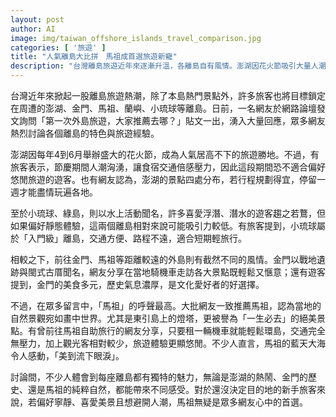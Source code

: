 ```yaml
---
layout: post
author: AI
image: img/taiwan_offshore_islands_travel_comparison.jpg
categories: [ '旅遊' ]
title: "人氣離島大比拼　馬祖成首選旅遊新寵"
description: "台灣離島旅遊近年來逐漸升溫，各離島自有風情。澎湖因花火節吸引大量人潮，小琉球、綠島適合愛好水上活動的遊客，金門則以戰地文化與美食著稱。然而在眾多討論中，馬祖以其純淨自然景致、悠閒氛圍與絕美東引燈塔奪得網友最高推薦，成為初次外島旅行者的新寵選擇。"
---
```

台灣近年來掀起一股離島旅遊熱潮，除了本島熱門景點外，許多旅客也將目標鎖定在周遭的澎湖、金門、馬祖、蘭嶼、小琉球等離島。日前，一名網友於網路論壇發文詢問「第一次外島旅遊，大家推薦去哪？」貼文一出，湧入大量回應，眾多網友熱烈討論各個離島的特色與旅遊經驗。

澎湖因每年4到6月舉辦盛大的花火節，成為人氣居高不下的旅遊勝地。不過，有旅客表示，節慶期間人潮洶湧，讓食宿交通倍感壓力，因此這段期間恐不適合偏好悠閒旅遊的遊客。也有網友認為，澎湖的景點四處分布，若行程規劃得宜，停留一週才能盡情玩遍各地。

至於小琉球、綠島，則以水上活動聞名，許多喜愛浮潛、潛水的遊客趨之若鶩，但如果偏好靜態體驗，這兩個離島相對來說可能吸引力較低。有旅客提到，小琉球屬於「入門級」離島，交通方便、路程不遠，適合短期輕旅行。

相較之下，前往金門、馬祖等距離較遠的外島則有截然不同的風情。金門以戰地遺跡與閩式古厝聞名，網友分享在當地騎機車走訪各大景點既輕鬆又愜意；還有遊客提到，金門的美食多元，歷史氣息濃厚，是文化愛好者的好選擇。

不過，在眾多留言中，「馬祖」的呼聲最高。大批網友一致推薦馬祖，認為當地的自然景觀宛如畫中世界。尤其是東引島上的燈塔，更被譽為「一生必去」的絕美景點。有曾前往馬祖自助旅行的網友分享，只要租一輛機車就能輕鬆環島，交通完全無壓力，加上觀光客相對較少，旅遊體驗更顯悠閒。不少人直言，馬祖的藍天大海令人感動，「美到流下眼淚」。

討論間，不少人體會到每座離島都有獨特的魅力，無論是澎湖的熱鬧、金門的歷史、還是馬祖的純粹自然，都能帶來不同感受。對於還沒決定目的地的新手旅客來說，若偏好寧靜、喜愛美景且想避開人潮，馬祖無疑是眾多網友心中的首選。